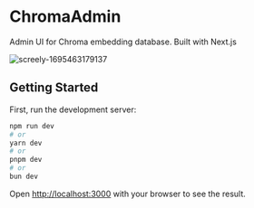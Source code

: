# ChromaAdmin

Admin UI for Chroma embedding database. Built with Next.js

![screely-1695463179137](https://github.com/flanker/chromaadmin/assets/109811/e84daf87-2e55-4f76-8a41-9691fe4c097b)

## Getting Started

First, run the development server:

```bash
npm run dev
# or
yarn dev
# or
pnpm dev
# or
bun dev
```

Open [http://localhost:3000](http://localhost:3000) with your browser to see the result.
